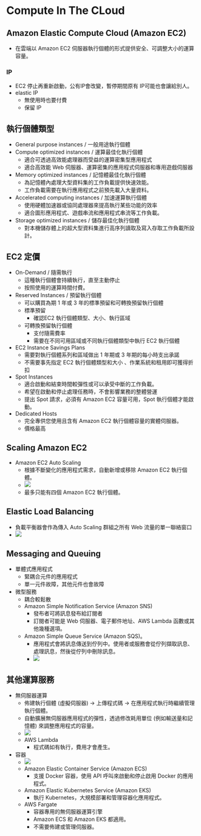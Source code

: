 # Compute In The CLoud
## Amazon Elastic Compute Cloud (Amazon EC2)
- 在雲端以 Amazon EC2 伺服器執行個體的形式提供安全、可調整大小的運算容量。
### IP
- EC2 停止再重新啟動，公有IP會改變，暫停期間原有 IP可能也會讓給別人。
- elastic IP
  - 無使用時也要付費
  - 保留 IP

## 執行個體類型
- General purpose instances / 一般用途執行個體
- Compute optimized instances / 運算最佳化執行個體
  - 適合可透過高效能處理器而受益的運算密集型應用程式
  - 適合高效能 Web 伺服器、運算密集的應用程式伺服器和專用遊戲伺服器
- Memory optimized instances / 記憶體最佳化執行個體
  - 為記憶體內處理大型資料集的工作負載提供快速效能。
  - 工作負載需要在執行應用程式之前預先載入大量資料。
- Accelerated computing instances / 加速運算執行個體
  - 使用硬體加速器或協同處理器來提高執行某些功能的效率
  - 適合圖形應用程式、遊戲串流和應用程式串流等工作負載。
- Storage optimized instances / 儲存最佳化執行個體
  - 對本機儲存體上的超大型資料集進行高序列讀取及寫入存取工作負載所設計。

## EC2 定價
- On-Demand / 隨需執行
  - 這種執行個體會持續執行，直至主動停止
  - 按照使用的運算時間付費。
- Reserved Instances / 預留執行個體
  - 可以購買為期 1 年或 3 年的標準預留和可轉換預留執行個體
  - 標準預留
    - 確認EC2 執行個體類型、大小、執行區域
  - 可轉換預留執行個體
    - 支付隨需費率
    - 需要在不同可用區域或不同執行個體類型中執行 EC2 執行個體
- EC2 Instance Savings Plans 
  - 需要對執行個體系列和區域做出 1 年期或 3 年期的每小時支出承諾
  - 不需要事先指定 EC2 執行個體類型和大小 、作業系統和租用即可獲得折扣
- Spot Instances
  - 適合啟動和結束時間較彈性或可以承受中斷的工作負載。
  - 希望在啟動和停止處理任務時，不會影響業務的整體營運
  - 提出 Spot 請求，必須有 Amazon EC2 容量可用，Spot 執行個體才能啟動。
- Dedicated Hosts 
  - 完全專供您使用且含有 Amazon EC2 執行個體容量的實體伺服器。 
  - 價格最高

## Scaling Amazon EC2
- Amazon EC2 Auto Scaling
  - 根據不斷變化的應用程式需求，自動新增或移除 Amazon EC2 執行個體。
  - ![](https://explore.skillbuilder.aws/files/a/w/aws_prod1_docebosaas_com/1715310000/sigGosoKSxSPrsboXWgt-Q/tincan/50bb3ae9507c15309a6ecbb7b8d96d9cb455d06f/assets/UmsEzpgTK6YAnzo8_3SsQzg9Kxj3ktRuJ.png)
  - 最多只能有四個 Amazon EC2 執行個體。

## Elastic Load Balancing
- 負載平衡器會作為傳入 Auto Scaling 群組之所有 Web 流量的單一聯絡窗口
- ![](https://explore.skillbuilder.aws/files/a/w/aws_prod1_docebosaas_com/1715310000/sigGosoKSxSPrsboXWgt-Q/tincan/50bb3ae9507c15309a6ecbb7b8d96d9cb455d06f/assets/4Gi2s1Lf6PgngYlw_IwR_Im7rBdRH0kUD.png)


## Messaging and Queuing
- 單體式應用程式
  - 緊耦合元件的應用程式
  - 單一元件故障，其他元件也會故障
- 微型服務
  - 耦合較鬆散
  - Amazon Simple Notification Service (Amazon SNS)
    - 發布者可將訊息發布給訂閱者
    - 訂閱者可能是 Web 伺服器、電子郵件地址、AWS Lambda 函數或其他幾種選項。
  - Amazon Simple Queue Service (Amazon SQS)。
    - 應用程式會將訊息傳送到佇列中。使用者或服務會從佇列擷取訊息、處理訊息，然後從佇列中刪除訊息。
    - ![](https://explore.skillbuilder.aws/files/a/w/aws_prod1_docebosaas_com/1715310000/sigGosoKSxSPrsboXWgt-Q/tincan/50bb3ae9507c15309a6ecbb7b8d96d9cb455d06f/assets/7P1q6EVmhadI8ktb_iymvXxrZ9rIkS4m7.jpg)

## 其他運算服務
- 無伺服器運算
  - 佈建執行個體 (虛擬伺服器) -> 上傳程式碼 -> 在應用程式執行時繼續管理執行個體。
  - 自動擴展無伺服器應用程式的彈性，透過修改耗用單位 (例如輸送量和記憶體) 來調整應用程式的容量。
  - ![](https://explore.skillbuilder.aws/files/a/w/aws_prod1_docebosaas_com/1715310000/sigGosoKSxSPrsboXWgt-Q/tincan/50bb3ae9507c15309a6ecbb7b8d96d9cb455d06f/assets/PPzn4KCnCDP9aLAQ__tmc6AMmOWfJKKCk.png)
  - AWS Lambda
    - 程式碼如有執行，費用才會產生。
- 容器
  - ![](https://explore.skillbuilder.aws/files/a/w/aws_prod1_docebosaas_com/1715310000/sigGosoKSxSPrsboXWgt-Q/tincan/50bb3ae9507c15309a6ecbb7b8d96d9cb455d06f/assets/i9_IJhrAbPKJHUvT_XOX7fCvLDgeaPpVS.png)
  - Amazon Elastic Container Service (Amazon ECS)
    - 支援 Docker 容器，使用 API 呼叫來啟動和停止啟用 Docker 的應用程式。
  - Amazon Elastic Kubernetes Service (Amazon EKS)
    - 執行 Kubernetes，大規模部署和管理容器化應用程式。
  - AWS Fargate
    - 容器專用的無伺服器運算引擎  
    - Amazon ECS 和 Amazon EKS 都適用。 
    - 不需要佈建或管理伺服器。
